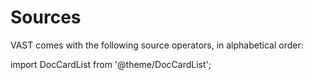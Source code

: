# Sources

VAST comes with the following source operators, in alphabetical order:

import DocCardList from '@theme/DocCardList';

<DocCardList />

